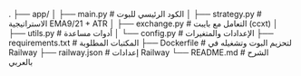 .
├── app/
│   ├── main.py        # الكود الرئيسي للبوت
│   ├── strategy.py    # الاستراتيجية EMA9/21 + ATR
│   ├── exchange.py    # التعامل مع بايبت (ccxt)
│   ├── utils.py       # أدوات مساعدة
│   └── config.py      # الإعدادات والمتغيرات
├── requirements.txt   # المكتبات المطلوبة
├── Dockerfile         # لتحزيم البوت وتشغيله في Railway
├── railway.json       # إعدادات Railway
└── README.md          # الشرح بالعربي
